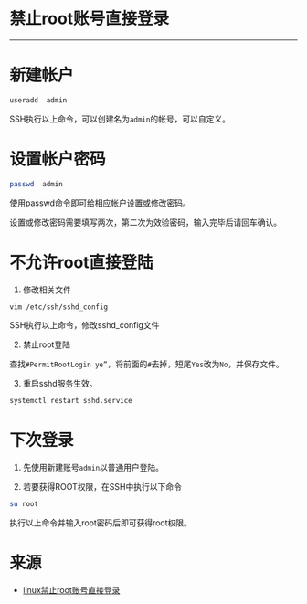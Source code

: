 #	禁止root账号直接登录

---

#	新建帐户

```bash
useradd  admin
```


SSH执行以上命令，可以创建名为`admin`的帐号，可以自定义。


#	设置帐户密码

```bash
passwd  admin
```

使用passwd命令即可给相应帐户设置或修改密码。

设置或修改密码需要填写两次，第二次为效验密码，输入完毕后请回车确认。


#   不允许root直接登陆

1.  修改相关文件

```bash
vim /etc/ssh/sshd_config
```

SSH执行以上命令，修改sshd_config文件

2.  禁止root登陆

查找`#PermitRootLogin ye”`，将前面的`#`去掉，短尾`Yes`改为`No`，并保存文件。

3.  重启sshd服务生效。

```bash
systemctl restart sshd.service
```

#   下次登录

1.  先使用新建账号`admin`以普通用户登陆。

2.  若要获得ROOT权限，在SSH中执行以下命令

```bash
su root
```

执行以上命令并输入root密码后即可获得root权限。

#   来源
+   [linux禁止root账号直接登录](https://blog.csdn.net/u013073123/article/details/62989621)
